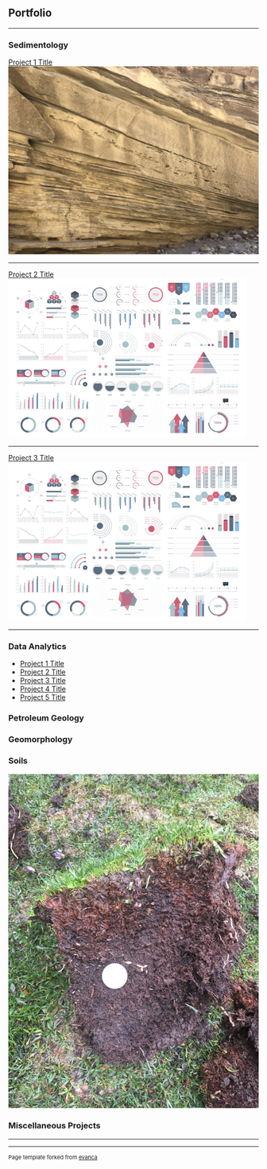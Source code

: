 ## Portfolio

---

### Sedimentology 

[Project 1 Title](/sample_page)
<img src="images/UNADJUSTEDNONRAW_thumb_18c0.jpg?raw=true"/>

---
[Project 2 Title](/pdf/sample_presentation.pdf)
<img src="images/dummy_thumbnail.jpg?raw=true"/>

---
[Project 3 Title](http://example.com/)
<img src="images/dummy_thumbnail.jpg?raw=true"/>

---

### Data Analytics

- [Project 1 Title](http://example.com/)
- [Project 2 Title](http://example.com/)
- [Project 3 Title](http://example.com/)
- [Project 4 Title](http://example.com/)
- [Project 5 Title](http://example.com/)


### Petroleum Geology

### Geomorphology

### Soils
<img src="images/UNADJUSTEDNONRAW_thumb_5b9.jpg?raw=true"/>

### Miscellaneous Projects
---




---
<p style="font-size:11px">Page template forked from <a href="https://github.com/evanca/quick-portfolio">evanca</a></p>
<!-- Remove above link if you don't want to attibute -->
